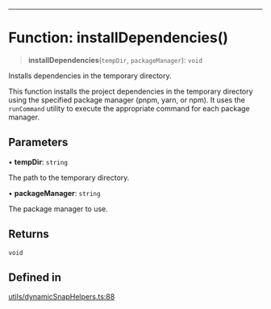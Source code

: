 ***

# Function: installDependencies()

> **installDependencies**(`tempDir`, `packageManager`): `void`

Installs dependencies in the temporary directory.

This function installs the project dependencies in the temporary directory
using the specified package manager (pnpm, yarn, or npm). It uses the
`runCommand` utility to execute the appropriate command for each package
manager.

## Parameters

• **tempDir**: `string`

The path to the temporary directory.

• **packageManager**: `string`

The package manager to use.

## Returns

`void`

## Defined in

[utils/dynamicSnapHelpers.ts:88](https://github.com/asifqatar/Snapper/blob/906ddfcaf1558e94a3ec8d6df532b24adee091b6/utils/dynamicSnapHelpers.ts#L88)
